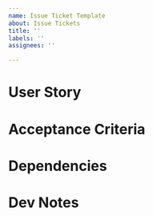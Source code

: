 ```yaml
---
name: Issue Ticket Template
about: Issue Tickets
title: ''
labels: ''
assignees: ''

---
```


<!--- Provide a general summary of the issue in the Title above -->
<!--- DELETE ALL COMMENTS BEFORE CREATING ISSUE -->
# User Story
<!-- Write a description of what the user should see and experience based on THIS ticket -->
# Acceptance Criteria
<!-- The Acceptance Criteria of a User Story consists of a set of Test Scenarios that are to be met to confirm that the software is working as expected. The Acceptance Criteria illustrates the scope of the individual ticket and expectations from the team and client. -->
<!-- The Acceptance Criteria is applicable to specific User Story. Acceptance Criteria of each User Story will be different based on the requirements of that User Story. -->
<!-- EXAMPLE -->
<!-- WHEN the user visits any page -->
<!-- THEN I should see a Bootstrap NavBar -->
<!-- AND there should be links to the other pages -->
<!-- AND the current page should be In Bold -->
# Dependencies
<!-- List out all of the dev work that needs to be completed for this ticket and what other tickets are impacted or blocking this ticket's start/finish -->
# Dev Notes
<!-- List out all of the dev work that needs to be completed for this ticket and what other tickets are impacted or blocking this ticket's start/finish -->
